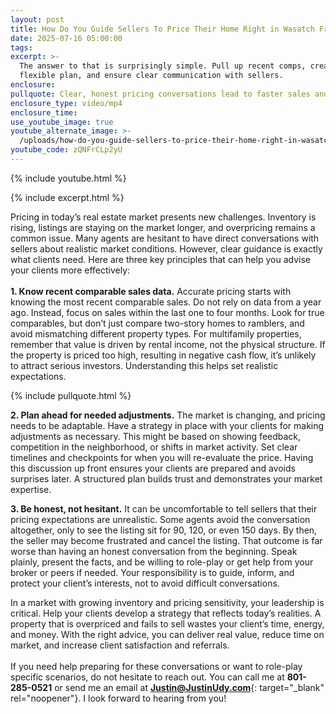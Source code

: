 ```yaml
---
layout: post
title: How Do You Guide Sellers To Price Their Home Right in Wasatch Front?
date: 2025-07-16 05:00:00
tags:
excerpt: >-
  The answer to that is surprisingly simple. Pull up recent comps, create a
  flexible plan, and ensure clear communication with sellers.
enclosure:
pullquote: Clear, honest pricing conversations lead to faster sales and happier clients.
enclosure_type: video/mp4
enclosure_time:
use_youtube_image: true
youtube_alternate_image: >-
  /uploads/how-do-you-guide-sellers-to-price-their-home-right-in-wasatch-front.jpg
youtube_code: zQNFrCLp2yU
---
```

{% include youtube.html %}

{% include excerpt.html %}

Pricing in today’s real estate market presents new challenges. Inventory is rising, listings are staying on the market longer, and overpricing remains a common issue. Many agents are hesitant to have direct conversations with sellers about realistic market conditions. However, clear guidance is exactly what clients need. Here are three key principles that can help you advise your clients more effectively:<br><br>**1\. Know recent comparable sales data.** Accurate pricing starts with knowing the most recent comparable sales. Do not rely on data from a year ago. Instead, focus on sales within the last one to four months. Look for true comparables, but don’t just compare two-story homes to ramblers, and avoid mismatching different property types. For multifamily properties, remember that value is driven by rental income, not the physical structure. If the property is priced too high, resulting in negative cash flow, it’s unlikely to attract serious investors. Understanding this helps set realistic expectations.

{% include pullquote.html %}

**2\. Plan ahead for needed adjustments.** The market is changing, and pricing needs to be adaptable. Have a strategy in place with your clients for making adjustments as necessary. This might be based on showing feedback, competition in the neighborhood, or shifts in market activity. Set clear timelines and checkpoints for when you will re-evaluate the price. Having this discussion up front ensures your clients are prepared and avoids surprises later. A structured plan builds trust and demonstrates your market expertise.

**3\. Be honest, not hesitant.** It can be uncomfortable to tell sellers that their pricing expectations are unrealistic. Some agents avoid the conversation altogether, only to see the listing sit for 90, 120, or even 150 days. By then, the seller may become frustrated and cancel the listing. That outcome is far worse than having an honest conversation from the beginning. Speak plainly, present the facts, and be willing to role-play or get help from your broker or peers if needed. Your responsibility is to guide, inform, and protect your client’s interests, not to avoid difficult conversations.

In a market with growing inventory and pricing sensitivity, your leadership is critical. Help your clients develop a strategy that reflects today’s realities. A property that is overpriced and fails to sell wastes your client’s time, energy, and money. With the right advice, you can deliver real value, reduce time on market, and increase client satisfaction and referrals.<br><br>If you need help preparing for these conversations or want to role-play specific scenarios, do not hesitate to reach out. You can call me at **801-285-0521** or send me an email at [**Justin@JustinUdy.com**](Justin@JustinUdy.com){: target="_blank" rel="noopener"}. I look forward to hearing from you!